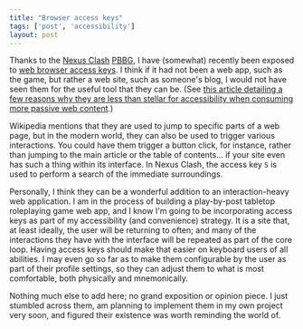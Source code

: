 ```yaml
---
title: "Browser access keys"
tags: ['post', 'accessibility']
layout: post
---
```


Thanks to the [Nexus Clash][Nexus Clash] [PBBG], I have (somewhat) recently
been exposed to [web browser access keys]. I think if it had not been a web
app, such as the game, but rather a web site, such as someone's blog, I would
not have seen them for the useful tool that they can be. (See [this article
detailing a few reasons why they are less than stellar for accessibility when
consuming more passive web content][article].)

Wikipedia mentions that they are used to jump to specific parts of a web page,
but in the modern world, they can also be used to trigger various interactions.
You could have them trigger a button click, for instance, rather than jumping
to the main article or the table of contents... if your site even has such a
thing within its interface. In Nexus Clash, the access key `S` is used to
perform a search of the immediate surroundings.

Personally, I think they can be a wonderful addition to an interaction-heavy
web application. I am in the process of building a play-by-post tabletop
roleplaying game web app, and I know I'm going to be incorporating access keys
as part of my accessibility (and convenience) strategy. It is a site that,
at least ideally, the user will be returning to often; and many of the
interactions they have with the interface will be repeated as part of the core
loop. Having access keys should make that easier on keyboard users of all
abilities. I may even go so far as to make them configurable by the user as
part of their profile settings, so they can adjust them to what is most
comfortable, both physically and mnemonically.

Nothing much else to add here; no grand exposition or opinion piece. I just
stumbled across them, am planning to implement them in my own project very
soon, and figured their existence was worth reminding the world of.

[Nexus Clash]: https://www.nexusclash.com
[PBBG]: /2020/01/userscripts-for-urban-dead/
[web browser access keys]: https://en.wikipedia.org/wiki/Access_key
[article]: https://www.thesitewizard.com/webdesign/access-keys-are-useless.shtml
